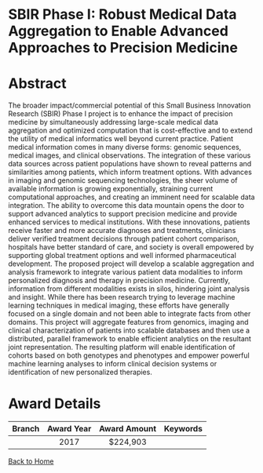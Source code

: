 
SBIR Phase I: Robust Medical Data Aggregation to Enable Advanced Approaches to Precision Medicine
=================================================================================================

# Abstract


The broader impact/commercial potential of this Small Business Innovation Research (SBIR) Phase I project is to enhance the impact of precision medicine by simultaneously addressing large-scale medical data aggregation and optimized computation that is cost-effective and to extend the utility of medical informatics well beyond current practice. Patient medical information comes in many diverse forms: genomic sequences, medical images, and clinical observations. The integration of these various data sources across patient populations have shown to reveal patterns and similarities among patients, which inform treatment options. With advances in imaging and genomic sequencing technologies, the sheer volume of available information is growing exponentially, straining current computational approaches, and creating an imminent need for scalable data integration. The ability to overcome this data mountain opens the door to support advanced analytics to support precision medicine and provide enhanced services to medical institutions. With these innovations, patients receive faster and more accurate diagnoses and treatments, clinicians deliver verified treatment decisions through patient cohort comparison, hospitals have better standard of care, and society is overall empowered by supporting global treatment options and well informed pharmaceutical development. The proposed project will develop a scalable aggregation and analysis framework to integrate various patient data modalities to inform personalized diagnosis and therapy in precision medicine. Currently, information from different modalities exists in silos, hindering joint analysis and insight. While there has been research trying to leverage machine learning techniques in medical imaging, these efforts have generally focused on a single domain and not been able to integrate facts from other domains. This project will aggregate features from genomics, imaging and clinical characterization of patients into scalable databases and then use a distributed, parallel framework to enable efficient analytics on the resultant joint representation. The resulting platform will enable identification of cohorts based on both genotypes and phenotypes and empower powerful machine learning analyses to inform clinical decision systems or identification of new personalized therapies.  

# Award Details

|Branch|Award Year|Award Amount|Keywords|
| :---: | :---: | :---: | :---: |
||2017|$224,903||
  
  


[Back to Home](https://github.com/chrischow/dod_sbir_awards/Reports/JT/#301)